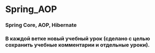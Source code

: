 # Spring_AOP
### Spring Core, AOP, Hibernate
### В каждой ветке новый учебный урок (сделано с целью сохранить учебные комментарии и отдельные уроки).
